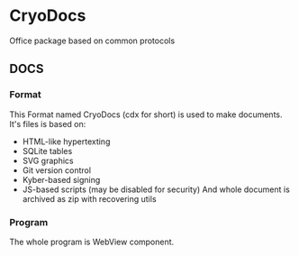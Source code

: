 # CryoDocs
Office package based on common protocols

## DOCS
### Format
This Format named CryoDocs (cdx for short) is used to make documents.
It's files is based on:
- HTML-like hypertexting
- SQLite tables
- SVG graphics
- Git version control
- Kyber-based signing
- JS-based scripts (may be disabled for security)
And whole document is archived as zip with recovering utils
### Program
The whole program is WebView component. 
